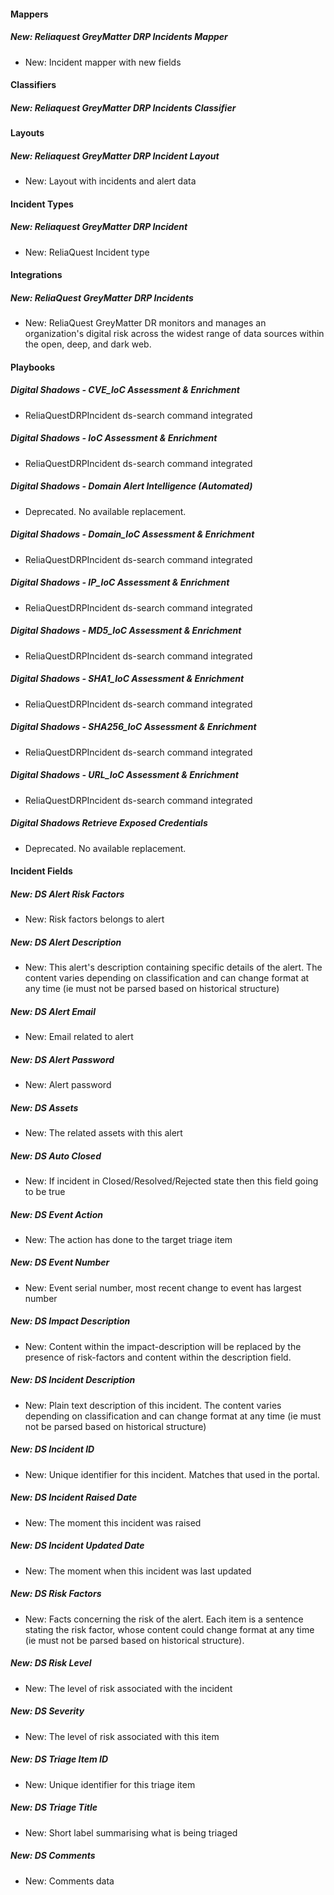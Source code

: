 #### Mappers

##### New: Reliaquest GreyMatter DRP Incidents Mapper

- New: Incident mapper with new fields

#### Classifiers

##### New: Reliaquest GreyMatter DRP Incidents Classifier

#### Layouts

##### New: Reliaquest GreyMatter DRP Incident Layout

- New: Layout with incidents and alert data

#### Incident Types

##### New: Reliaquest GreyMatter DRP Incident

- New: ReliaQuest Incident type

#### Integrations

##### New: ReliaQuest GreyMatter DRP Incidents

- New: ReliaQuest GreyMatter DR monitors and manages an organization's digital risk across the widest range of data sources within the open, deep, and dark web.

#### Playbooks

##### Digital Shadows - CVE_IoC Assessment & Enrichment

- ReliaQuestDRPIncident ds-search command integrated

##### Digital Shadows - IoC Assessment & Enrichment

- ReliaQuestDRPIncident ds-search command integrated

##### Digital Shadows - Domain Alert Intelligence (Automated)

- Deprecated. No available replacement.

##### Digital Shadows - Domain_IoC Assessment & Enrichment

- ReliaQuestDRPIncident ds-search command integrated

##### Digital Shadows - IP_IoC Assessment & Enrichment

- ReliaQuestDRPIncident ds-search command integrated

##### Digital Shadows - MD5_IoC Assessment & Enrichment

- ReliaQuestDRPIncident ds-search command integrated

##### Digital Shadows - SHA1_IoC Assessment & Enrichment

- ReliaQuestDRPIncident ds-search command integrated

##### Digital Shadows - SHA256_IoC Assessment & Enrichment

- ReliaQuestDRPIncident ds-search command integrated

##### Digital Shadows - URL_IoC Assessment & Enrichment

- ReliaQuestDRPIncident ds-search command integrated

##### Digital Shadows Retrieve Exposed Credentials

- Deprecated. No available replacement.

#### Incident Fields

##### New: DS Alert Risk Factors

- New: Risk factors belongs to alert

##### New: DS Alert Description

- New: This alert's description containing specific details of the alert. The content varies depending on classification and can change format at any time (ie must not be parsed based on historical structure)

##### New: DS Alert Email

- New: Email related to alert

##### New: DS Alert Password

- New: Alert password

##### New: DS Assets

- New: The related assets with this alert

##### New: DS Auto Closed

- New: If incident in Closed/Resolved/Rejected state then this field going to be true

##### New: DS Event Action

- New: The action has done to the target triage item

##### New: DS Event Number

- New: Event serial number, most recent change to event has largest number

##### New: DS Impact Description

- New: Content within the impact-description will be replaced by the presence of risk-factors and content within the description field.

##### New: DS Incident Description

- New: Plain text description of this incident. The content varies depending on classification and can change format at any time (ie must not be parsed based on historical structure)

##### New: DS Incident ID

- New: Unique identifier for this incident. Matches that used in the portal.

##### New: DS Incident Raised Date

- New: The moment this incident was raised

##### New: DS Incident Updated Date

- New: The moment when this incident was last updated

##### New: DS Risk Factors

- New: Facts concerning the risk of the alert. Each item is a sentence stating the risk factor, whose content could change format at any time (ie must not be parsed based on historical structure).

##### New: DS Risk Level

- New: The level of risk associated with the incident

##### New: DS Severity

- New: The level of risk associated with this item

##### New: DS Triage Item ID

- New: Unique identifier for this triage item

##### New: DS Triage Title

- New: Short label summarising what is being triaged

##### New: DS Comments

- New: Comments data
